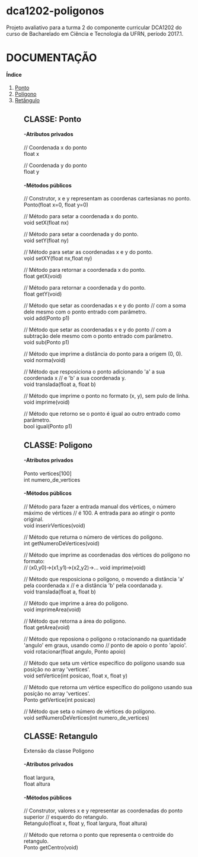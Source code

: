 # dca1202-poligonos

Projeto avaliativo para a turma 2 do componente curricular DCA1202 do curso de Bacharelado em Ciência e Tecnologia da UFRN, período 2017.1.

<h1> DOCUMENTAÇÃO </h1>


<h4>Índice</h4>
<ol>
 <li><a href="#ponto">Ponto</a></li>
 <li><a href="#poligono">Polígono</a></li>
 <li><a href="#retangulo">Retângulo</a></li>
<ol>

<h2 id="ponto">CLASSE: Ponto </h2>

<h4>-Atributos privados</h4>
 
// Coordenada x do ponto <br/>
float x

// Coordenada y do ponto <br/>
float y
 
<h4>-Métodos públicos</h4>

// Construtor, x e y representam as coordenas cartesianas no ponto. <br/>
Ponto(float x=0, float y=0)
  
// Método para setar a coordenada x do ponto. <br/>
void setX(float nx)

// Método para setar a coordenada y do ponto. <br/>
void setY(float ny)

// Método para setar as coordenadas x e y do ponto. <br/>
void setXY(float nx,float ny)

// Método para retornar a coordenada x do ponto. <br/>
float getX(void)

// Método para retornar a coordenada y do ponto. <br/>
float getY(void)

// Método que setar as coordenadas x e y do ponto 
// com a soma dele mesmo com o ponto entrado com parâmetro. <br/>
void add(Ponto p1)

// Método que setar as coordenadas x e y do ponto 
// com a subtração dele mesmo com o ponto entrado com parâmetro. <br/>
void sub(Ponto p1)

// Método que imprime a distância do ponto para a origem (0, 0). <br/>
void norma(void)

// Método que resposiciona o ponto adicionando 'a' a sua coordenada x
// e 'b' a sua coordenada y. <br/>
void translada(float a, float b)

// Método que imprime o ponto no formato (x, y), sem pulo de linha. <br/>
void imprime(void)

// Método que retorno se o ponto é igual ao outro entrado como parâmetro. <br/>
bool igual(Ponto p1)


<h2 id="poligono">CLASSE: Poligono</h2>

<h4>-Atributos privados</h4>

Ponto vertices[100] <br/>
int numero_de_vertices <br/>
  
<h4>-Métodos públicos</h4>
  
// Método para fazer a entrada manual dos vértices, o número máximo de vértices
// é 100. A entrada para ao atingir o ponto original. <br/>
void inserirVertices(void)

// Método que returna o número de vértices do polígono. <br/>
int getNumeroDeVertices(void)

// Método que imprime as coordenadas dos vértices do polígono no formato: <br/>
// (x0,y0)→(x1,y1)→(x2,y2)→…​
void imprime(void)

// Método que resposiciona o polígono, o movendo a distância 'a' pela coordenada x
//  e a distância 'b' pela coordanada y. <br/>
void translada(float a, float b)

// Método que imprime a área do polígono. <br/>
void imprimeArea(void)

// Método que retorna a área do polígono. <br/>
float getArea(void)

// Método que reposiona o polígono o rotacionando na quantidade 'angulo' em graus, usando como
// ponto de apoio o ponto 'apoio'. <br/>
void rotacionar(float angulo, Ponto apoio)

// Método que seta um vértice específico do polígono usando sua posíção no array 'vertices'.  <br/>
void setVertice(int posicao, float x, float y)

// Método que retorna um vértice específico do polígono usando sua posíção no array 'vertices'. <br/>
Ponto getVertice(int posicao)

// Método que seta o número de vértices do polígono. <br/>
void setNumeroDeVertices(int numero_de_vertices)

<h2  id="retangulo">CLASSE: Retangulo</h2>
Extensão da classe Poligono

<h4>-Atributos privados</h4>

float largura,  <br/>
float altura <br/>
  
<h4>-Métodos públicos</h4>

// Construtor, valores x e y representar as coordenadas do ponto superior
// esquerdo do retangulo. <br/>
Retangulo(float x, float y, float largura, float altura)

// Método que retorna o ponto que representa o centroíde do retangulo. <br/>
Ponto getCentro(void)
